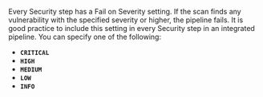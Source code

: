 Every Security step has a Fail on Severity setting. If the scan finds any vulnerability with the specified severity or higher, the pipeline fails. It is good practice to include this setting in every Security step in an integrated pipeline. You can specify one of the following:
* **`CRITICAL`**
* **`HIGH`**
* **`MEDIUM`**
* **`LOW`**
* **`INFO`**